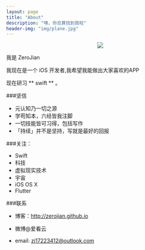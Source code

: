```yaml
---
layout: page
title: "About"
description: "嘿，你总算找到我啦"
header-img: "img/plane.jpg"
---
```



<center>
    <p><img src="http://dreamofbook.qiniudn.com/Zero.png" align="center"></p>
</center>

我是 ZeroJian

我现在是一个 iOS 开发者,我希望我能做出大家喜欢的APP

现在研习 ** swift ** 。

###坚信


- 元认知乃一切之源
- 学苟知本，六经皆我注脚 
- 一切技能皆可习得，包括写作
- 「持续」并不是坚持，写就是最好的回报

###关注：


- Swift
- 科技
- 虚拟现实技术
- 宇宙
- iOS OS X
- Flutter


###联系

- 博客：http://zerojian.github.io

- 微博@爱看云

- email: zj17223412@outlook.com





